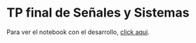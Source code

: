 # TP final de Señales y Sistemas
Para ver el notebook con el desarrollo, [click aqui](notebooks/notebooks/Ejercicios.ipynb).
